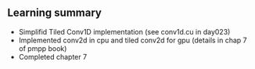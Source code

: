 ## Learning summary

* Simplifid Tiled Conv1D implementation (see conv1d.cu in day023)
* Implemented conv2d in cpu and tiled conv2d for gpu (details in chap 7 of pmpp book)
* Completed chapter 7